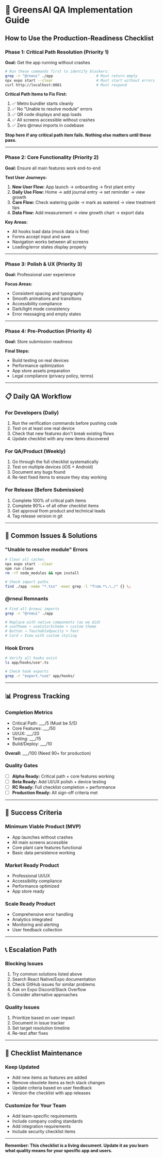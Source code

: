 # 🚀 **GreensAI QA Implementation Guide**

## How to Use the Production-Readiness Checklist

### **Phase 1: Critical Path Resolution (Priority 1)**

**Goal:** Get the app running without crashes

```bash
# Run these commands first to identify blockers:
grep -r "@rneui" ./app                    # Must return empty
npx expo start --clear                    # Must start without errors
curl http://localhost:8081                # Must respond
```

**Critical Path Items to Fix First:**

1. ✅ Metro bundler starts cleanly
2. ✅ No "Unable to resolve module" errors
3. ✅ QR code displays and app loads
4. ✅ All screens accessible without crashes
5. ✅ Zero @rneui imports in codebase

**Stop here if any critical path item fails. Nothing else matters until these pass.**

---

### **Phase 2: Core Functionality (Priority 2)**

**Goal:** Ensure all main features work end-to-end

**Test User Journeys:**

1. **New User Flow:** App launch → onboarding → first plant entry
2. **Daily Use Flow:** Home → add journal entry → set reminder → view growth
3. **Care Flow:** Check watering guide → mark as watered → view treatment tips
4. **Data Flow:** Add measurement → view growth chart → export data

**Key Areas:**

- All hooks load data (mock data is fine)
- Forms accept input and save
- Navigation works between all screens
- Loading/error states display properly

---

### **Phase 3: Polish & UX (Priority 3)**

**Goal:** Professional user experience

**Focus Areas:**

- Consistent spacing and typography
- Smooth animations and transitions
- Accessibility compliance
- Dark/light mode consistency
- Error messaging and empty states

---

### **Phase 4: Pre-Production (Priority 4)**

**Goal:** Store submission readiness

**Final Steps:**

- Build testing on real devices
- Performance optimization
- App store assets preparation
- Legal compliance (privacy policy, terms)

---

## 📋 **Daily QA Workflow**

### **For Developers (Daily)**

1. Run the verification commands before pushing code
2. Test on at least one real device
3. Check that new features don't break existing flows
4. Update checklist with any new items discovered

### **For QA/Product (Weekly)**

1. Go through the full checklist systematically
2. Test on multiple devices (iOS + Android)
3. Document any bugs found
4. Re-test fixed items to ensure they stay working

### **For Release (Before Submission)**

1. Complete 100% of critical path items
2. Complete 90%+ of all other checklist items
3. Get approval from product and technical leads
4. Tag release version in git

---

## 🔧 **Common Issues & Solutions**

### **"Unable to resolve module" Errors**

```bash
# Clear all caches
npx expo start --clear
npm run clean
rm -rf node_modules && npm install

# Check import paths
find ./app -name "*.tsx" -exec grep -l "from.*\.\./" {} \;
```

### **@rneui Remnants**

```bash
# Find all @rneui imports
grep -r "@rneui" ./app

# Replace with native components (as we did)
# useTheme → useColorScheme + custom theme
# Button → TouchableOpacity + Text
# Card → View with custom styling
```

### **Hook Errors**

```bash
# Verify all hooks exist
ls app/hooks/use*.ts

# Check hook exports
grep -r "export.*use" app/hooks/
```

---

## 📊 **Progress Tracking**

### **Completion Metrics**

- Critical Path: \_\_\_/5 (Must be 5/5)
- Core Features: \_\_\_/50
- UI/UX: \_\_\_/20
- Testing: \_\_\_/15
- Build/Deploy: \_\_\_/10

**Overall:** \_\_\_/100 (Need 90+ for production)

### **Quality Gates**

- [ ] **Alpha Ready:** Critical path + core features working
- [ ] **Beta Ready:** Add UI/UX polish + device testing
- [ ] **RC Ready:** Full checklist completion + performance
- [ ] **Production Ready:** All sign-off criteria met

---

## 🎯 **Success Criteria**

### **Minimum Viable Product (MVP)**

- App launches without crashes
- All main screens accessible
- Core plant care features functional
- Basic data persistence working

### **Market Ready Product**

- Professional UI/UX
- Accessibility compliance
- Performance optimized
- App store ready

### **Scale Ready Product**

- Comprehensive error handling
- Analytics integrated
- Monitoring and alerting
- User feedback collection

---

## 📞 **Escalation Path**

### **Blocking Issues**

1. Try common solutions listed above
2. Search React Native/Expo documentation
3. Check GitHub issues for similar problems
4. Ask on Expo Discord/Stack Overflow
5. Consider alternative approaches

### **Quality Issues**

1. Prioritize based on user impact
2. Document in issue tracker
3. Set target resolution timeline
4. Re-test after fixes

---

## 🔄 **Checklist Maintenance**

### **Keep Updated**

- Add new items as features are added
- Remove obsolete items as tech stack changes
- Update criteria based on user feedback
- Version the checklist with app releases

### **Customize for Your Team**

- Add team-specific requirements
- Include company coding standards
- Add integration requirements
- Include security checklist items

---

**Remember: This checklist is a living document. Update it as you learn what quality means for your specific app and users.**
